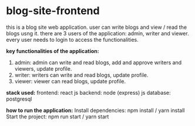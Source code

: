 # blog-site-frontend
this is a blog site web application. user can write blogs and view / read the blogs usng it.
there are 3 users of the application: admin, writer and viewer. every user needs to login to access the functionalities.

**key functionalities of the application:**
1. admin: admin can write and read blogs, add and approve writers and viewers, update profile.
2. writer: writers can write and read blogs, update profile.
3. viewer: viewer can read blogs, update profile.

**stack used:**
frontend: react js
backend: node (express) js
database: postgresql

**how to run the application:**
Install dependencies: npm install / yarn install
Start the project: npm run start / yarn start

